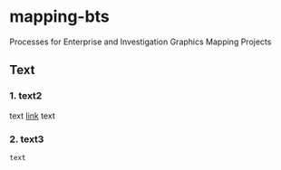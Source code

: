# mapping-bts
Processes for Enterprise and Investigation Graphics Mapping Projects

## Text

### 1. text2
text [link](https://cloud.google.com/storage/docs/gsutil_install) text

### 2. text3
```
text
```
